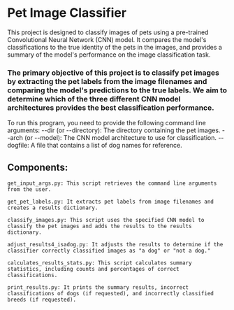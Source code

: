 # Pet Image Classifier 
This project is designed to classify images of pets using a pre-trained Convolutional Neural Network (CNN) model. It compares the model's classifications to the true identity of the pets in the images, and provides a summary of the model's performance on the image classification task.

### The primary objective of this project is to classify pet images by extracting the pet labels from the image filenames and comparing the model's predictions to the true labels. We aim to determine which of the three different CNN model architectures provides the best classification performance. 

To run this program, you need to provide the following command line arguments:
--dir (or --directory): The directory containing the pet images.
--arch (or --model): The CNN model architecture to use for classification.
--dogfile: A file that contains a list of dog names for reference.

## Components: 
    get_input_args.py: This script retrieves the command line arguments from the user.

    get_pet_labels.py: It extracts pet labels from image filenames and creates a results dictionary.

    classify_images.py: This script uses the specified CNN model to classify the pet images and adds the results to the results dictionary.

    adjust_results4_isadog.py: It adjusts the results to determine if the classifier correctly classified images as "a dog" or "not a dog."

    calculates_results_stats.py: This script calculates summary statistics, including counts and percentages of correct classifications.

    print_results.py: It prints the summary results, incorrect classifications of dogs (if requested), and incorrectly classified breeds (if requested).


